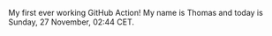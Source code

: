 My first ever working GitHub Action!
My name is Thomas and today is Sunday, 27 November, 02:44 CET. 

